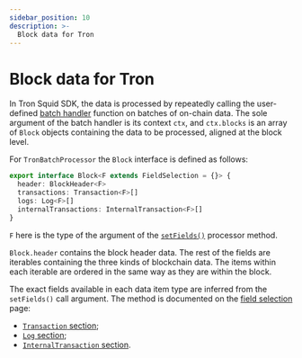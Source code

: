 ```yaml
---
sidebar_position: 10
description: >-
  Block data for Tron
---
```


# Block data for Tron

In Tron Squid SDK, the data is processed by repeatedly calling the user-defined [batch handler](/sdk/reference/processors/architecture/#processorrun) function on batches of on-chain data. The sole argument of the batch handler is its context `ctx`, and `ctx.blocks` is an array of `Block` objects containing the data to be processed, aligned at the block level.

For `TronBatchProcessor` the `Block` interface is defined as follows:

```ts
export interface Block<F extends FieldSelection = {}> {
  header: BlockHeader<F>
  transactions: Transaction<F>[]
  logs: Log<F>[]
  internalTransactions: InternalTransaction<F>[]
}
```
`F` here is the type of the argument of the [`setFields()`](/tron-indexing/tron-batch-processor/field-selection) processor method.

`Block.header` contains the block header data. The rest of the fields are iterables containing the three kinds of blockchain data. The items within each iterable are ordered in the same way as they are within the block.

The exact fields available in each data item type are inferred from the `setFields()` call argument. The method is documented on the [field selection](/tron-indexing/tron-batch-processor/field-selection) page:

- [`Transaction` section](/fuel-indexing/fuel-datasource/field-selection#transaction);
- [`Log` section](/fuel-indexing/fuel-datasource/field-selection#log);
- [`InternalTransaction` section](/fuel-indexing/fuel-datasource/field-selection#internal-transaction).
